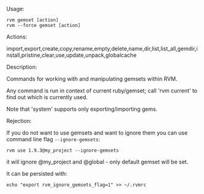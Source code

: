 
Usage:

    rvm gemset [action]
    rvm --force gemset [action]

Actions:

  import,export,create,copy,rename,empty,delete,name,dir,list,list_all,gemdir,install,pristine,clear,use,update,unpack,globalcache

Description:

  Commands for working with and manipulating gemsets within RVM.

  Any command is run in context of current ruby/gemset; call 'rvm current' to find out which is currently used.

  Note that 'system' supports only exporting/importing gems.

Rejection:

  If you do not want to use gemsets and want to ignore them you can use
  command line flag `--ignore-gemsets`:

    rvm use 1.9.3@my_project --ignore-gemsets

  it will ignore @my_project and @global -  only default gemset will be set.

  It can be persisted with:

    echo "export rvm_ignore_gemsets_flag=1" >> ~/.rvmrc
